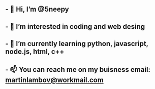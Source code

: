 ## - 👋 Hi, I’m @5neepy
## - 👀 I’m interested in coding and web desing
## - 🌱 I’m currently learning python, javascript, node.js, html, c++
## - 📫 You can reach me on my buisness email: martinlambov@workmail.com

<!---
5neepy/5neepy is a ✨ special ✨ repository because its `README.md` (this file) appears on your GitHub profile.
You can click the Preview link to take a look at your changes.
--->
